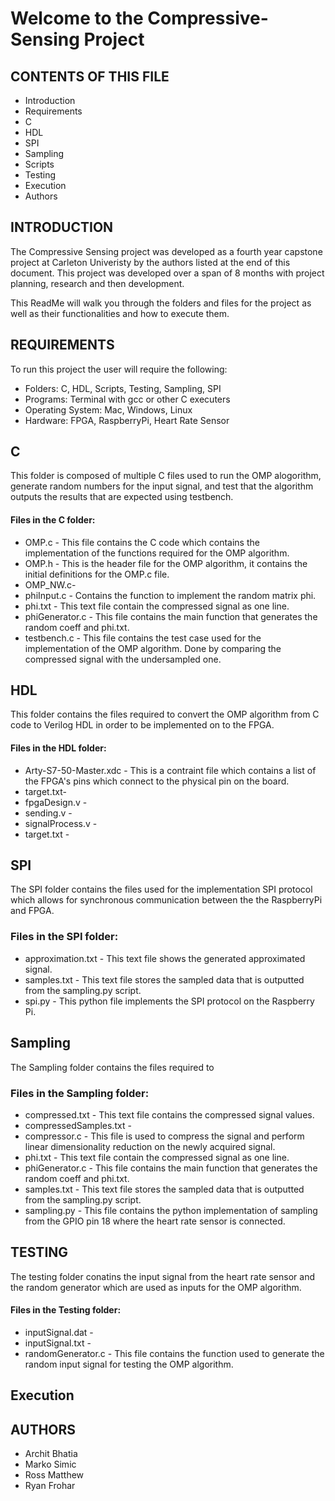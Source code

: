 # Welcome to the Compressive-Sensing Project
## CONTENTS OF THIS FILE
* Introduction
* Requirements
* C
* HDL
* SPI
* Sampling
* Scripts
* Testing
* Execution
* Authors 

## INTRODUCTION
The Compressive Sensing project was developed as a fourth year capstone project at Carleton Univeristy by the authors listed at the end of this document. This project was developed over a span of 8 months with project planning, research and then development.

This ReadMe will walk you through the folders and files for the project as well as their functionalities and how to execute them.

## REQUIREMENTS
To run this project the user will require the following:
* Folders: C, HDL, Scripts, Testing, Sampling, SPI
* Programs: Terminal with gcc or other C executers
* Operating System: Mac, Windows, Linux
* Hardware: FPGA, RaspberryPi, Heart Rate Sensor  

## C
This folder is composed of multiple C files used to run the OMP alogorithm, generate random numbers for the input signal, and test that the algorithm outputs the results that are expected using testbench.

#### Files in the C folder:
* OMP.c - This file contains the C code which contains the implementation of the functions required for the OMP algorithm. 
* OMP.h - This is the header file for the OMP algorithm, it contains the initial definitions for the OMP.c file.
* OMP_NW.c- 
* phiInput.c - Contains the function to implement the random matrix phi.
* phi.txt - This text file contain the compressed signal as one line. 
* phiGenerator.c - This file contains the main function that generates the random coeff and phi.txt.
* testbench.c - This file contains the test case used for the implementation of the OMP algorithm. Done by comparing the compressed signal with the undersampled one.

## HDL
This folder contains the files required to convert the OMP algorithm from C code to Verilog HDL in order to be implemented on to the FPGA.

#### Files in the HDL folder:
* Arty-S7-50-Master.xdc - This is a contraint file which contains a list of the FPGA's pins which connect to the physical pin on the board.
* target.txt-  
* fpgaDesign.v -
* sending.v -
* signalProcess.v -
* target.txt -

## SPI
The SPI folder contains the files used for the implementation SPI protocol which allows for synchronous communication between the the RaspberryPi and FPGA.  

### Files in the SPI folder:
* approximation.txt - This text file shows the generated approximated signal.
* samples.txt - This text file stores the sampled data that is outputted from the sampling.py script.  
* spi.py - This python file implements the SPI protocol on the Raspberry Pi. 

## Sampling
The Sampling folder contains the files required to

### Files in the Sampling folder:
* compressed.txt - This text file contains the compressed signal values. 
* compressedSamples.txt - 
* compressor.c - This file is used to compress the signal and perform linear dimensionality reduction on the newly acquired signal. 
* phi.txt - This text file contain the compressed signal as one line.
* phiGenerator.c - This file contains the main function that generates the random coeff and phi.txt. 
* samples.txt - This text file stores the sampled data that is outputted from the sampling.py script. 
* sampling.py - This file contains the python implementation of sampling from the GPIO pin 18 where the heart rate sensor is connected. 

## TESTING
The testing folder conatins the input signal from the heart rate sensor and the random generator which are used as inputs for the OMP algorithm.

#### Files in the Testing folder:
* inputSignal.dat - 
* inputSignal.txt -
* randomGenerator.c - This file contains the function used to generate the random input signal for testing the OMP algorithm. 

## Execution


## AUTHORS
* Archit Bhatia
* Marko Simic
* Ross Matthew
* Ryan Frohar
